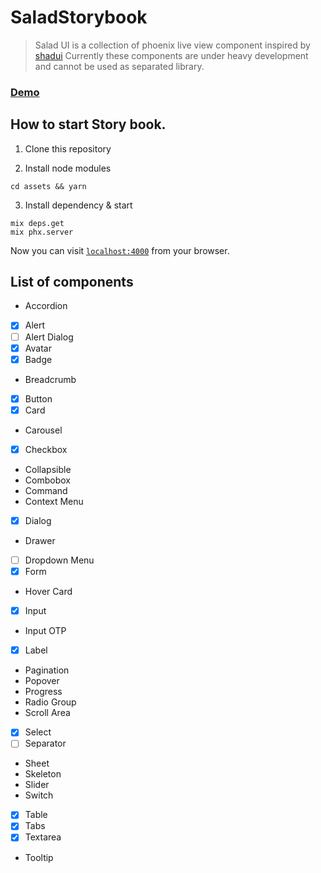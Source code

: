 # SaladStorybook

> Salad UI is a collection of phoenix live view component inspired by [shadui](https://ui.shadcn.com/)
> Currently these components are under heavy development and cannot be used as separated library.

### [Demo](https://salad-storybook.fly.dev/)

## How to start Story book.

1. Clone this repository

2. Install node modules

`cd assets && yarn`

3. Install dependency & start
```
mix deps.get
mix phx.server
```

Now you can visit [`localhost:4000`](http://localhost:4000) from your browser.

## List of components

- Accordion
- [x] Alert
- [ ] Alert Dialog
- [x] Avatar
- [x] Badge
- Breadcrumb
- [x] Button
- [x] Card
- Carousel
- [x] Checkbox
- Collapsible
- Combobox
- Command
- Context Menu
- [x] Dialog
- Drawer
- [ ] Dropdown Menu
- [x] Form
- Hover Card
- [x] Input
- Input OTP
- [x] Label
- Pagination
- Popover
- Progress
- Radio Group
- Scroll Area
- [x] Select
- [ ] Separator
- Sheet
- Skeleton
- Slider
- Switch
- [x] Table
- [x] Tabs
- [x] Textarea
- Tooltip
